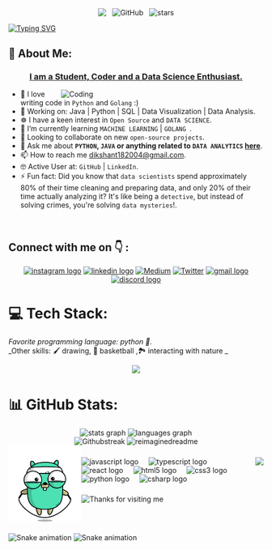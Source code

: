 <br>

<div align="center">
<img src="https://komarev.com/ghpvc/?username=dikshant182004&&style=flat-square" align="center" />
&nbsp;
<img alt="GitHub" src="https://img.shields.io/badge/dynamic/json?logo=github&label=Followers&query=%24.data.totalSubs&url=https%3A%2F%2Fapi.spencerwoo.com%2Fsubstats%2F%3Fsource%3Dgithub%26queryKey%3Ddikshant182004&longCache=true" align="center" />
&nbsp;
<img src="https://img.shields.io/github/stars/dikshant182004?label=Stars" alt="stars" align="center">
</div>

<a href="https://git.io/typing-svg"><img src="https://readme-typing-svg.demolab.com?font=Poetsen+One&weight=900&size=45&duration=4000&pause=1000&color=0AF7E5&background=FFFFFE00&center=true&vCenter=true&random=false&width=1000&height=99&lines=Hi+%F0%9F%91%8B%2C+I'm+Dikshant+Jha+!!!" alt="Typing SVG" /></a>
## 💫 About Me:

<h3 align="center" style="text-decoration: underline; font-weight: bold;">I am a Student, Coder and a Data Science Enthusiast.</h3>


<img align="right" alt="Coding" width="400" src="https://media.tenor.com/SxJQcg2-UGkAAAAC/working-from.gif">

- 🧑 I love writing code in `Python` and  `Golang` :)
- 🔭 Working on: Java | Python | SQL | Data Visualization | Data Analysis.
- ☸️ I have a keen interest in `Open Source` and `DATA SCIENCE`.
- 🌱 I’m currently learning `MACHINE LEARNING` | `GOLANG `.
- 👯 Looking to collaborate on new `open-source projects`.
- 💬 Ask me about **`PYTHON`, `JAVA`  or anything related to `DATA ANALYTICS` [here](https://github.com/dikshant182004/dikshant182004/issues)**.
- 📫 How to reach me [dikshant182004@gmail.com](dikshant182004@gmail.com).
- 🤓 Active User at: `GitHub` | `LinkedIn`.
- ⚡ Fun fact: Did you know that `data scientists` spend approximately 80% of their time cleaning and preparing data, and only 20% of their time actually analyzing it? It's like being a `detective`, but instead of solving crimes, you're solving `data mysteries`!.

<br/>
          
## Connect with me on 👇 :

<div align="center">
    <a href="https://www.instagram.com/dikshant182022/"> <img src="https://img.shields.io/static/v1?message=Instagram&logo=instagram&label=&color=E4405F&logoColor=white&labelColor=&style=for-the-badge" height="35" alt="instagram logo"  /></a>
    <a href="https://www.linkedin.com/in/dikshant-jha-a7b65624a/"> <img src="https://img.shields.io/static/v1?message=LinkedIn&logo=linkedin&label=&color=0077B5&logoColor=white&labelColor=&style=for-the-badge" height="35" alt="linkedin logo"  /></a>
    <a href="https://medium.com/@dikshant182004"><img src="https://img.shields.io/badge/Medium-12100E?logo=medium&logoColor=white" height="35" alt="Medium" ></a>
    <a href="https://x.com/Dikshantjha2"><img src="https://img.shields.io/badge/Twitter-%231DA1F2.svg?logo=Twitter&logoColor=white" height="35" alt="Twitter" ></a>
    <a href="mailto:dikshant182004@gmail.com">  <img src="https://img.shields.io/static/v1?message=Gmail&logo=gmail&label=&color=D14836&logoColor=white&labelColor=&style=for-the-badge" height="35" alt="gmail logo"  /></a>
    <a href="https://discord.com/channels/@me"> <img src="https://img.shields.io/static/v1?message=Discord&logo=discord&label=&color=7289DA&logoColor=white&labelColor=&style=for-the-badge" height="35" alt="discord logo"  /></a>
</div>


# 💻 Tech Stack:

_Favorite programming language: python :snake:._  
_Other skills: :paintbrush: drawing, 🏀 basketball ,🏞️  interacting with nature _
<p align="center">
  <a href="https://skillicons.dev">
    <img src="https://skillicons.dev/icons?i=git,github,python,java,c,c++,numpy" />
  </a>
</p>

# 📊 GitHub Stats:

<div align="center">
  <img src="https://github-readme-stats.vercel.app/api?username=dikshant182004&hide_title=false&hide_rank=false&show_icons=true&include_all_commits=true&count_private=true&disable_animations=false&theme=dracula&locale=en&hide_border=false" height="150" alt="stats graph"  />
  <img src="https://github-readme-stats.vercel.app/api/top-langs?username=dikshant182004&locale=en&hide_title=false&layout=compact&card_width=320&langs_count=5&theme=dracula&hide_border=false" height="150" alt="languages graph"  />
</div>
<div align="center">
<img src="https://github-readme-streak-stats.herokuapp.com/?user=dikshant182004&theme=shades-of-purple&hide_border=false" alt="Githubstreak" />
<img src="https://myreadme.vercel.app/api/embed/dikshant182004?panels=userstatistics,toprepositories,toplanguages,commitgraph" alt="reimaginedreadme" />
</div>
<div style="float: left;">
    <img height="150" src="golang_jump.gif" />
</div>

###

<img align="right" height="150" src="[golang_jump.gif](https://github.com/dikshant182004/dikshant182004/blob/main/golang_jump.gif)f"  />

###

<div align="left">
  <img src="https://cdn.jsdelivr.net/gh/devicons/devicon/icons/javascript/javascript-original.svg" height="30" alt="javascript logo"  />
  <img width="12" />
  <img src="https://cdn.jsdelivr.net/gh/devicons/devicon/icons/typescript/typescript-original.svg" height="30" alt="typescript logo"  />
  <img width="12" />
  <img src="https://cdn.jsdelivr.net/gh/devicons/devicon/icons/react/react-original.svg" height="30" alt="react logo"  />
  <img width="12" />
  <img src="https://cdn.jsdelivr.net/gh/devicons/devicon/icons/html5/html5-original.svg" height="30" alt="html5 logo"  />
  <img width="12" />
  <img src="https://cdn.jsdelivr.net/gh/devicons/devicon/icons/css3/css3-original.svg" height="30" alt="css3 logo"  />
  <img width="12" />
  <img src="https://cdn.jsdelivr.net/gh/devicons/devicon/icons/python/python-original.svg" height="30" alt="python logo"  />
  <img width="12" />
  <img src="https://cdn.jsdelivr.net/gh/devicons/devicon/icons/csharp/csharp-original.svg" height="30" alt="csharp logo"  />
</div>

###



###
<img height="120" alt="Thanks for visiting me" width="100%" src="https://raw.githubusercontent.com/BrunnerLivio/brunnerlivio/master/images/marquee.svg" />
<br clear="both">

<img src="https://raw.githubusercontent.com/maurodesouza/maurodesouza/output/snake.svg" alt="Snake animation" />
<img src="https://raw.githubusercontent.com/dikshant182004/dikshant182004/output/snake.svg" alt="Snake animation" />

###
